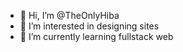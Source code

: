 - 👋 Hi, I’m @TheOnlyHiba 
- 👀 I’m interested in designing sites
- 🌱 I’m currently learning fullstack web
